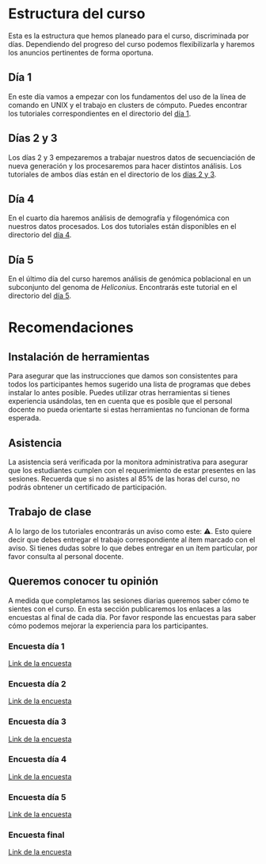 ---
---

# Estructura del curso

Esta es la estructura que hemos planeado para el curso, discriminada por
días. Dependiendo del progreso del curso podemos flexibilizarla y
haremos los anuncios pertinentes de forma oportuna.

## Día 1

En este día vamos a empezar con los fundamentos del uso de la línea de
comando en UNIX y el trabajo en clusters de cómputo. Puedes encontrar
los tutoriales correspondientes en el directorio del [día 1](./dia1/).

## Días 2 y 3

Los días 2 y 3 empezaremos a trabajar nuestros datos de secuenciación de
nueva generación y los procesaremos para hacer distintos análisis. Los
tutoriales de ambos días están en el directorio de los [días 2 y
3](./dia2y3/).

## Día 4

En el cuarto día haremos análisis de demografía y filogenómica con
nuestros datos procesados. Los dos tutoriales están disponibles en el
directorio del [día 4](./dia4/).

## Día 5

En el último día del curso haremos análisis de genómica poblacional en
un subconjunto del genoma de *Heliconius*. Encontrarás este tutorial en
el directorio del [día 5](./dia5/).

# Recomendaciones

## Instalación de herramientas

Para asegurar que las instrucciones que damos son consistentes para
todos los participantes hemos sugerido una lista de programas que debes
instalar lo antes posible. Puedes utilizar otras herramientas si tienes
experiencia usándolas, ten en cuenta que es posible que el personal
docente no pueda orientarte si estas herramientas no funcionan de forma
esperada.

## Asistencia

La asistencia será verificada por la monitora administrativa para
asegurar que los estudiantes cumplen con el requerimiento de estar
presentes en las sesiones. Recuerda que si no asistes al 85% de las
horas del curso, no podrás obntener un certificado de participación.

## Trabajo de clase

A lo largo de los tutoriales encontrarás un aviso como este: :warning:.
Esto quiere decir que debes entregar el trabajo correspondiente al ítem
marcado con el aviso. Si tienes dudas sobre lo que debes entregar en un
ítem particular, por favor consulta al personal docente.

## Queremos conocer tu opinión

A medida que completamos las sesiones diarias queremos saber cómo te
sientes con el curso. En esta sección publicaremos los enlaces a las
encuestas al final de cada día. Por favor responde las encuestas para
saber cómo podemos mejorar la experiencia para los participantes.

### Encuesta día 1

[Link de la encuesta](https://forms.gle/Kz1i7e5WGrtyaCf57)

### Encuesta día 2

[Link de la encuesta](https://forms.gle/zZJbTi2ZiZrHdTgc8)

### Encuesta día 3

[Link de la encuesta](https://forms.gle/FuRpzi3nMHPa6CkB8)

### Encuesta día 4

[Link de la encuesta](https://forms.gle/4ZunCvaUthuxGjnJ9)

### Encuesta día 5

[Link de la encuesta](https://forms.gle/bQNhW37vpqASaCtZ9)

### Encuesta final

[Link de la encuesta](https://forms.gle/5wkfQQftTR6TY5DC8)
